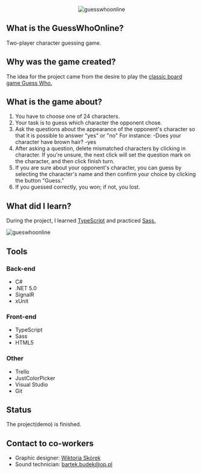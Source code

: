 <p align="center"><img src="https://user-images.githubusercontent.com/52860350/123124502-074aab80-d448-11eb-8935-c19e64621ea0.png" alt="guesswhoonline"/></p>

## What is the GuessWhoOnline?
Two-player character guessing game. 

## Why was the game created?
The idea for the project came from the desire to play the <a href="https://en.wikipedia.org/wiki/Guess_Who%3F">classic board game Guess Who.</a>

## What is the game about?
1. You have to choose one of 24 characters.
2. Your task is to guess which character the opponent chose.
3. Ask the questions about the appearance of the opponent's character so that it is possible to answer "yes" or "no"
For instance:
-Does your character have brown hair?
-yes 
4. After asking a question, delete mismatched characters by clicking in character. If you're unsure, the next click will set the question mark on the character, and then click finish turn.
5. If you are sure about your opponent's character, you can guess by selecting the character's name and then confirm your choice by clicking the button "Guess."
6. If you guessed correctly, you won; if not, you lost.

## What did I learn?
During the project, I learned <a href="https://www.typescriptlang.org/">TypeScript</a> and practiced <a href="https://sass-lang.com/">Sass.</a>


![gueswhoonline](https://user-images.githubusercontent.com/52860350/123094098-c8f3c300-d42c-11eb-99b3-48368754a398.jpg)


 ## Tools
### Back-end
 * C#
 * .NET 5.0
 * SignalR
 * xUnit

### Front-end
 * TypeScript
 * Sass
 * HTML5
 
 ### Other
 * Trello
 * JustColorPicker
 * Visual Studio
 * Git
 
## Status
The project(demo) is finished.

## Contact to co-workers
* Graphic designer: <a href="https://www.linkedin.com/in/wiktoria-sk%C3%B3rek/">Wiktoria Skórek</a>
* Sound technician: bartek.budek@op.pl
 
 


